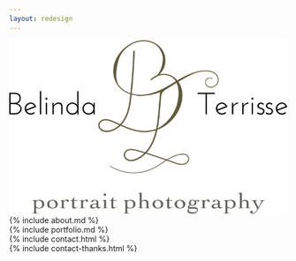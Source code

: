 ```yaml
---
layout: redesign
---
```

<section id="home">
 <img src="/style/images/logo.svg" class="logo" alt="Belinda Terrisse Portrait photography" />
</section><section id="about">
 {% include about.md %}
</section><section id="portfolio">
 {% include portfolio.md %}
</section><section id="contact">
 {% include contact.html %}
</section>
{% include contact-thanks.html %}
